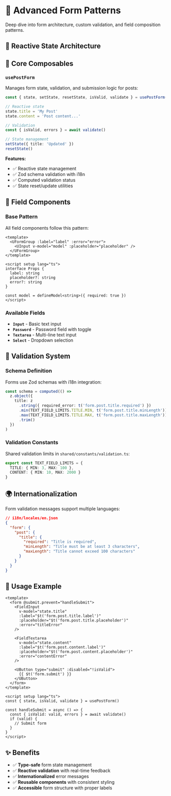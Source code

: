 # 📝 Advanced Form Patterns

Deep dive into form architecture, custom validation, and field composition patterns.

## 🧠 Reactive State Architecture

## 🔧 Core Composables

### `usePostForm`

Manages form state, validation, and submission logic for posts:

```typescript
const { state, setState, resetState, isValid, validate } = usePostForm()

// Reactive state
state.title = 'My Post'
state.content = 'Post content...'

// Validation
const { isValid, errors } = await validate()

// State management
setState({ title: 'Updated' })
resetState()
```

**Features:**

- ✅ Reactive state management
- ✅ Zod schema validation with i18n
- ✅ Computed validation status
- ✅ State reset/update utilities

## 🎨 Field Components

### Base Pattern

All field components follow this pattern:

```vue
<template>
  <UFormGroup :label="label" :error="error">
    <UInput v-model="model" :placeholder="placeholder" />
  </UFormGroup>
</template>

<script setup lang="ts">
interface Props {
  label: string
  placeholder?: string
  error?: string
}

const model = defineModel<string>({ required: true })
</script>
```

### Available Fields

- **`Input`** - Basic text input
- **`Password`** - Password field with toggle
- **`Textarea`** - Multi-line text input
- **`Select`** - Dropdown selection

## 📏 Validation System

### Schema Definition

Forms use Zod schemas with i18n integration:

```typescript
const schema = computed(() =>
  z.object({
    title: z
      .string({ required_error: t('form.post.title.required') })
      .min(TEXT_FIELD_LIMITS.TITLE.MIN, t('form.post.title.minLength'))
      .max(TEXT_FIELD_LIMITS.TITLE.MAX, t('form.post.title.maxLength'))
      .trim()
  })
)
```

### Validation Constants

Shared validation limits in `shared/constants/validation.ts`:

```typescript
export const TEXT_FIELD_LIMITS = {
  TITLE: { MIN: 3, MAX: 100 },
  CONTENT: { MIN: 10, MAX: 2000 }
}
```

## 🌍 Internationalization

Form validation messages support multiple languages:

```json
// i18n/locales/en.json
{
  "form": {
    "post": {
      "title": {
        "required": "Title is required",
        "minLength": "Title must be at least 3 characters",
        "maxLength": "Title cannot exceed 100 characters"
      }
    }
  }
}
```

## 🚀 Usage Example

```vue
<template>
  <form @submit.prevent="handleSubmit">
    <FieldInput
      v-model="state.title"
      :label="$t('form.post.title.label')"
      :placeholder="$t('form.post.title.placeholder')"
      :error="titleError"
    />

    <FieldTextarea
      v-model="state.content"
      :label="$t('form.post.content.label')"
      :placeholder="$t('form.post.content.placeholder')"
      :error="contentError"
    />

    <UButton type="submit" :disabled="!isValid">
      {{ $t('form.submit') }}
    </UButton>
  </form>
</template>

<script setup lang="ts">
const { state, isValid, validate } = usePostForm()

const handleSubmit = async () => {
  const { isValid: valid, errors } = await validate()
  if (valid) {
    // Submit form
  }
}
</script>
```

## ✨ Benefits

- ✅ **Type-safe** form state management
- ✅ **Reactive validation** with real-time feedback
- ✅ **Internationalized** error messages
- ✅ **Reusable components** with consistent styling
- ✅ **Accessible** form structure with proper labels
